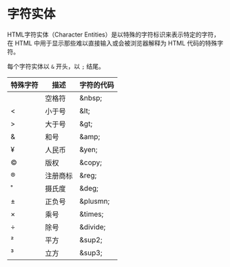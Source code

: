 # 字符实体

HTML字符实体（Character Entities）是以特殊的字符标识来表示特定的字符，在 HTML 中用于显示那些难以直接输入或会被浏览器解释为 HTML 代码的特殊字符。

每个字符实体以 `&` 开头，以 `;` 结尾。

| 特殊字符 | 描述     | 字符的代码 |
| -------- | -------- | ---------- |
|          | 空格符   | \&nbsp;    |
| <        | 小于号   | \&lt;      |
| >        | 大于号   | \&gt;      |
| &        | 和号     | \&amp;     |
| ¥        | 人民币   | \&yen;     |
| ©        | 版权     | \&copy;    |
| ®        | 注册商标 | \&reg;     |
| ˚        | 摄氏度   | \&deg;     |
| ±        | 正负号   | \&plusmn;  |
| ×        | 乘号     | \&times;   |
| ÷        | 除号     | \&divide;  |
| &sup2;   | 平方     | \&sup2;    |
| &sup3;   | 立方     | \&sup3;    |


​		